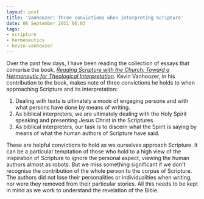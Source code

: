 ```yaml
---
layout: post
title: 'Vanhoozer: Three convictions when interpreting Scripture'
date: 06 September 2011 06:03
tags:
- scripture
- hermeneutics
- kevin-vanhoozer
---
```

Over the past few days, I have been reading the collection of essays that comprise the book, *[Reading Scripture with the Church: Toward a Hermeneutic for Theological Interpretation](http://www.amazon.co.uk/gp/product/0801031737/ref=as_li_qf_sp_asin_il_tl?ie=UTF8&tag=jakebeldercom-21&linkCode=as2&camp=1634&creative=6738&creativeASIN=0801031737)*. Kevin Vanhoozer, in his contribution to the book, makes note of three convictions he holds to when approaching Scripture and its interpretation:

<ol>
<li>Dealing with texts is ultimately a mode of engaging persons and with what persons have done by means of writing.</li>
<li>As biblical interpreters, we are ultimately dealing with the Holy Spirit speaking and presenting Jesus Christ in the Scriptures.</li>
<li>As biblical interpreters, our task is to discern what the Spirit is saying by means of what the human authors of Scripture have said.</li>
</ol>

These are helpful convictions to hold as we ourselves approach Scripture. It can be a particular temptation of those who hold to a high view of the inspiration of Scripture to ignore the personal aspect, viewing the human authors almost as robots. But we miss something significant if we don't recognise the contribution of the whole person to the corpus of Scripture. The authors did not lose their personalities or individualities when writing, nor were they removed from their particular stories. All this needs to be kept in mind as we work to understand the revelation of the Bible.
